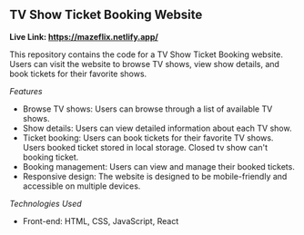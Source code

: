 ## **TV Show Ticket Booking Website**

**Live Link: https://mazeflix.netlify.app/**

This repository contains the code for a TV Show Ticket Booking website. Users can visit the website to browse TV shows, view show details, and book tickets for their favorite shows.

*Features*
- Browse TV shows: Users can browse through a list of available TV shows.
- Show details: Users can view detailed information about each TV show.
- Ticket booking: Users can book tickets for their favorite TV shows. Users booked ticket stored in local storage. Closed tv show can't booking ticket.
- Booking management: Users can view and manage their booked tickets.
- Responsive design: The website is designed to be mobile-friendly and accessible on multiple devices.

*Technologies Used*
- Front-end: HTML, CSS, JavaScript, React